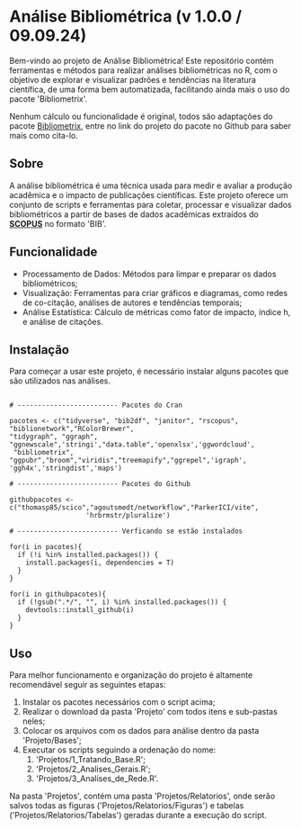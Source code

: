 # Análise Bibliométrica (v 1.0.0 / 09.09.24)

Bem-vindo ao projeto de Análise Bibliométrica! Este repositório contém ferramentas e métodos para realizar análises bibliométricas no R, com o objetivo de explorar e visualizar padrões e tendências na literatura científica, de uma forma bem automatizada, facilitando ainda mais o uso do pacote 'Bibliometrix'.

Nenhum cálculo ou funcionalidade é original, todos são adaptações do pacote [Bibliometrix](https://github.com/massimoaria/bibliometrix), entre no link do projeto do pacote no Github para saber mais como cita-lo.

## Sobre

A análise bibliométrica é uma técnica usada para medir e avaliar a produção acadêmica e o impacto de publicações científicas. Este projeto oferece um conjunto de scripts e ferramentas para coletar, processar e visualizar dados bibliométricos a partir de bases de dados acadêmicas extraídos do [**SCOPUS**](https://www.scopus.com) no formato 'BIB'.

## Funcionalidade

* Processamento de Dados: Métodos para limpar e preparar os dados bibliométricos;
* Visualização: Ferramentas para criar gráficos e diagramas, como redes de co-citação, análises de autores e tendências temporais;
* Análise Estatística: Cálculo de métricas como fator de impacto, índice h, e análise de citações.

## Instalação

Para começar a usar este projeto, é necessário instalar alguns pacotes que são utilizados nas análises.

```{r}

# ------------------------- Pacotes do Cran

pacotes <- c("tidyverse", "bib2df", "janitor", "rscopus", "biblionetwork","RColorBrewer",
"tidygraph", "ggraph", "ggnewscale",'stringi',"data.table",'openxlsx','ggwordcloud',
 "bibliometrix", "ggpubr","broom","viridis","treemapify","ggrepel",'igraph',
'ggh4x','stringdist','maps')

# ------------------------- Pacotes do Github

githubpacotes <- c("thomasp85/scico","agoutsmedt/networkflow","ParkerICI/vite",
                   'hrbrmstr/pluralize')

# ------------------------- Verficando se estão instalados

for(i in pacotes){
  if (!i %in% installed.packages()) {
    install.packages(i, dependencies = T)
  }
}

for(i in githubpacotes){
  if (!gsub(".*/", "", i) %in% installed.packages()) {
    devtools::install_github(i)
  }
}

```
## Uso

Para melhor funcionamento e organização do projeto é altamente recomendável seguir as seguintes etapas:

1. Instalar os pacotes necessários com o script acima;
2. Realizar o download da pasta 'Projeto' com todos itens e sub-pastas neles;
3. Colocar os arquivos com os dados para análise dentro da pasta 'Projeto/Bases';
4. Executar os scripts seguindo a ordenação do nome:
   1. 'Projetos/1_Tratando_Base.R';
   2. 'Projetos/2_Analises_Gerais.R';
   3. 'Projetos/3_Analises_de_Rede.R'.

Na pasta 'Projetos', contém uma pasta 'Projetos/Relatorios', onde serão salvos todas as figuras ('Projetos/Relatorios/Figuras') e tabelas ('Projetos/Relatorios/Tabelas') geradas durante a execução do script.
